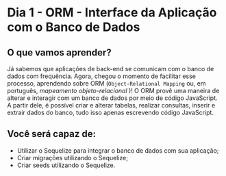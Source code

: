 # Dia 1 - ORM - Interface da Aplicação com o Banco de Dados

## O que vamos aprender?

Já sabemos que aplicações de back-end se comunicam com o banco de dados com frequência. Agora, chegou o momento de facilitar esse processo, aprendendo sobre ORM (`Object-Relational Mapping` ou, em português, *mapeamento objeto-relacional* )! O ORM provê uma maneira de alterar e interagir com um banco de dados por meio de código JavaScript. A partir dele, é possível criar e alterar tabelas, realizar consultas, inserir e extrair dados do banco, tudo isso apenas escrevendo código JavaScript.

## Você será capaz de:

* Utilizar o Sequelize para integrar o banco de dados com sua aplicação;
* Criar migrações utilizando o Sequelize;
* Criar seeds utilizando o Sequelize.
